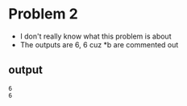 # Problem 2
- I don't really know what this problem is about
- The outputs are 6, 6 cuz *b are commented out

output
---
```
6
6
```
